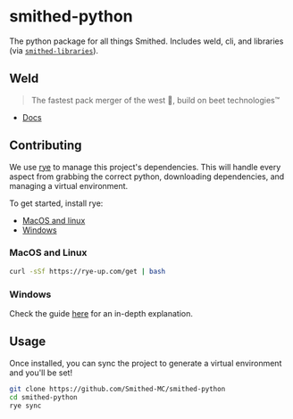 # smithed-python
The python package for all things Smithed. Includes weld, cli, and libraries (via [`smithed-libraries`](https://github.com/Smithed-MC/Libraries)).

## Weld
> The fastest pack merger of the west 🚅, build on beet technologies™

- [Docs](https://wiki.smithed.dev/weld/)

## Contributing

We use [rye](https://rye-up.com/) to manage this project's dependencies. This will handle every aspect from grabbing the correct python, downloading dependencies, and managing a virtual environment.

To get started, install rye:
- [MacOS and linux](#macos-and-linux)
- [Windows](#windows)

### MacOS and Linux

```bash
curl -sSf https://rye-up.com/get | bash
```

### Windows

Check the guide [here](https://rye-up.com/guide/installation/#installing-rye) for an in-depth explanation.

## Usage

Once installed, you can sync the project to generate a virtual environment and you'll be set!

```bash
git clone https://github.com/Smithed-MC/smithed-python
cd smithed-python
rye sync
```
